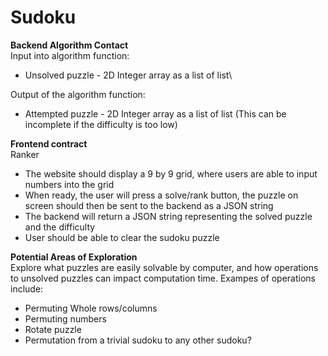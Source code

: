 # Sudoku
**Backend Algorithm Contact**\
Input into algorithm function: 
- Unsolved puzzle - 2D Integer array as a list of list\

Output of the algorithm function:
- Attempted puzzle - 2D Integer array as a list of list
  (This can be incomplete if the difficulty is too low)

**Frontend contract**\
Ranker
- The website should display a 9 by 9 grid, where users are able to input numbers into the grid
- When ready, the user will press a solve/rank button, the puzzle on screen should then be sent to the backend as a JSON string
- The backend will return a JSON string representing the solved puzzle and the difficulty
- User should be able to clear the sudoku puzzle

**Potential Areas of Exploration**\
Explore what puzzles are easily solvable by computer, and how operations to unsolved puzzles can impact computation time. Exampes of operations include:
- Permuting Whole rows/columns
- Permuting numbers
- Rotate puzzle
- Permutation from a trivial sudoku to any other sudoku?
